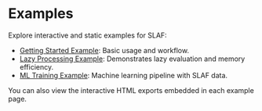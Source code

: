 # Examples

Explore interactive and static examples for SLAF:

- [Getting Started Example](getting-started.md): Basic usage and workflow.
- [Lazy Processing Example](lazy-processing.md): Demonstrates lazy evaluation and memory efficiency.
- [ML Training Example](ml-training.md): Machine learning pipeline with SLAF data.

You can also view the interactive HTML exports embedded in each example page.
